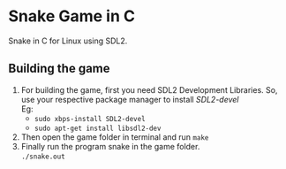 # Snake Game in C
Snake in C for Linux using SDL2.  

## Building the game
1. For building the game, first you need SDL2 Development Libraries. So, use your respective package manager to install _SDL2-devel_  
Eg:  
	* ```sudo xbps-install SDL2-devel```
	* ```sudo apt-get install libsdl2-dev```
2. Then open the game folder in terminal and run ``make``
3. Finally run the program snake in the game folder.  
```./snake.out```
